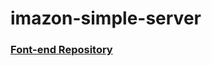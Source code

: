# imazon-simple-server
### [Font-end Repository](https://github.com/ShahinurAlamBhuiyan/ima-zon-simple)
